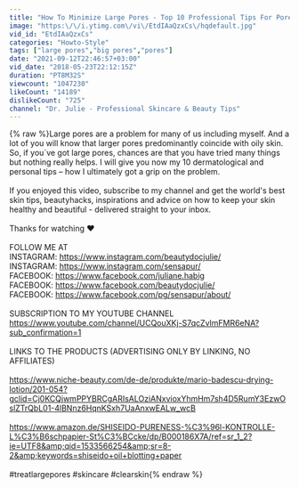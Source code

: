 ```yaml
---
title: "How To Minimize Large Pores - Top 10 Professional Tips For Pore Tightening"
image: "https:\/\/i.ytimg.com\/vi\/EtdIAaQzxCs\/hqdefault.jpg"
vid_id: "EtdIAaQzxCs"
categories: "Howto-Style"
tags: ["large pores","big pores","pores"]
date: "2021-09-12T22:46:57+03:00"
vid_date: "2018-05-23T22:12:15Z"
duration: "PT8M32S"
viewcount: "1047230"
likeCount: "14189"
dislikeCount: "725"
channel: "Dr. Julie - Professional Skincare & Beauty Tips"
---
```

{% raw %}Large pores are a problem for many of us including myself. And a lot of you will know that larger pores predominantly coincide with oily skin.<br />So, if you´ve got large pores, chances are that you have tried many things but nothing really helps.  I will give you now my 10 dermatological and personal tips – how I ultimately got a grip on the problem.<br /><br />If you enjoyed this video, subscribe to my channel and get the world's best skin tips, beautyhacks, inspirations and advice on how to keep your skin healthy and beautiful - delivered straight to your inbox.<br /><br />Thanks for watching ♥<br /><br />FOLLOW ME AT<br />INSTAGRAM: <a rel="nofollow" target="blank" href="https://www.instagram.com/beautydocjulie/">https://www.instagram.com/beautydocjulie/</a><br />INSTAGRAM: <a rel="nofollow" target="blank" href="https://www.instagram.com/sensapur/">https://www.instagram.com/sensapur/</a><br />FACEBOOK: <a rel="nofollow" target="blank" href="https://www.facebook.com/juliane.habig">https://www.facebook.com/juliane.habig</a><br />FACEBOOK: <a rel="nofollow" target="blank" href="https://www.facebook.com/beautydocjulie/">https://www.facebook.com/beautydocjulie/</a><br />FACEBOOK: <a rel="nofollow" target="blank" href="https://www.facebook.com/pg/sensapur/about/">https://www.facebook.com/pg/sensapur/about/</a><br /><br />SUBSCRIPTION TO MY YOUTUBE CHANNEL<br /><a rel="nofollow" target="blank" href="https://www.youtube.com/channel/UCQouXKj-S7qcZvlmFMR6eNA?sub_confirmation=1">https://www.youtube.com/channel/UCQouXKj-S7qcZvlmFMR6eNA?sub_confirmation=1</a><br /><br />LINKS TO THE PRODUCTS (ADVERTISING ONLY BY LINKING, NO AFFILIATES)<br /><br /><a rel="nofollow" target="blank" href="https://www.niche-beauty.com/de-de/produkte/mario-badescu-drying-lotion/201-054?gclid=Cj0KCQjwmPPYBRCgARIsALOziANxvioxYhmHm7sh4D5RumY3EzwOslZTrQbL01-4lBNnz6HqnKSxh7UaAnxwEALw_wcB">https://www.niche-beauty.com/de-de/produkte/mario-badescu-drying-lotion/201-054?gclid=Cj0KCQjwmPPYBRCgARIsALOziANxvioxYhmHm7sh4D5RumY3EzwOslZTrQbL01-4lBNnz6HqnKSxh7UaAnxwEALw_wcB</a><br /><br /><a rel="nofollow" target="blank" href="https://www.amazon.de/SHISEIDO-PURENESS-%C3%96l-KONTROLLE-L%C3%B6schpapier-St%C3%BCcke/dp/B000186X7A/ref=sr_1_2?ie=UTF8&amp;qid=1533566254&amp;sr=8-2&amp;keywords=shiseido+oil+blotting+paper">https://www.amazon.de/SHISEIDO-PURENESS-%C3%96l-KONTROLLE-L%C3%B6schpapier-St%C3%BCcke/dp/B000186X7A/ref=sr_1_2?ie=UTF8&amp;qid=1533566254&amp;sr=8-2&amp;keywords=shiseido+oil+blotting+paper</a><br /><br />#treatlargepores #skincare #clearskin{% endraw %}
